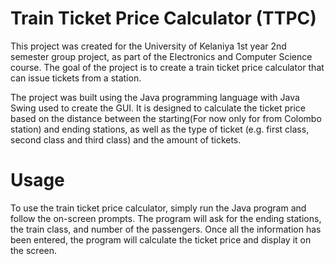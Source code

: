# Train Ticket Price Calculator (TTPC)

This project was created for the University of Kelaniya 1st year 2nd semester group project, as part of the Electronics and Computer Science course. The goal of the project is to create a train ticket price calculator that can issue tickets from a station.

The project was built using the Java programming language with Java Swing used to create the GUI. It is designed to calculate the ticket price based on the distance between the starting(For now only for from Colombo station) and ending stations, as well as the type of ticket (e.g. first class, second class and third class) and the amount of tickets.

# Usage
To use the train ticket price calculator, simply run the Java program and follow the on-screen prompts. The program will ask for the ending stations, the train class, and number of the passengers. Once all the information has been entered, the program will calculate the ticket price and display it on the screen.
